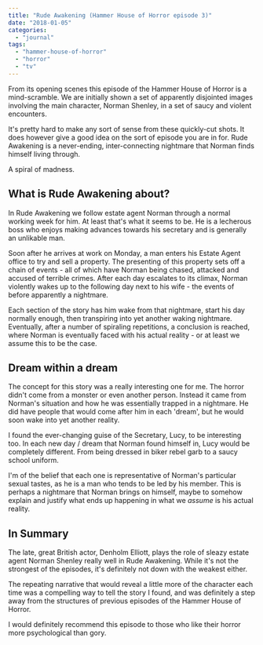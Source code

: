 ```yaml
---
title: "Rude Awakening (Hammer House of Horror episode 3)"
date: "2018-01-05"
categories: 
  - "journal"
tags: 
  - "hammer-house-of-horror"
  - "horror"
  - "tv"
---
```


From its opening scenes this episode of the Hammer House of Horror is a mind-scramble. We are initially shown a set of apparently disjointed images involving the main character, Norman Shenley, in a set of saucy and violent encounters.

It's pretty hard to make any sort of sense from these quickly-cut shots. It does however give a good idea on the sort of episode you are in for. Rude Awakening is a never-ending, inter-connecting nightmare that Norman finds himself living through.

A spiral of madness.

## What is Rude Awakening about?

In Rude Awakening we follow estate agent Norman through a normal working week for him. At least that's what it seems to be. He is a lecherous boss who enjoys making advances towards his secretary and is generally an unlikable man.

Soon after he arrives at work on Monday, a man enters his Estate Agent office to try and sell a property. The presenting of this property sets off a chain of events - all of which have Norman being chased, attacked and accused of terrible crimes. After each day escalates to its climax, Norman violently wakes up to the following day next to his wife - the events of before apparently a nightmare.

Each section of the story has him wake from that nightmare, start his day normally enough, then transpiring into yet another waking nightmare. Eventually, after a number of spiraling repetitions, a conclusion is reached, where Norman is eventually faced with his actual reality - or at least we assume this to be the case.

## Dream within a dream

The concept for this story was a really interesting one for me. The horror didn't come from a monster or even another person. Instead it came from Norman's situation and how he was essentially trapped in a nightmare. He did have people that would come after him in each 'dream', but he would soon wake into yet another reality.

I found the ever-changing guise of the Secretary, Lucy, to be interesting too. In each new day / dream that Norman found himself in, Lucy would be completely different. From being dressed in biker rebel garb to a saucy school uniform.

I'm of the belief that each one is representative of Norman's particular sexual tastes, as he is a man who tends to be led by his member. This is perhaps a nightmare that Norman brings on himself, maybe to somehow explain and justify what ends up happening in what we _assume_ is his actual reality.

## In Summary

The late, great British actor, Denholm Elliott, plays the role of sleazy estate agent Norman Shenley really well in Rude Awakening. While it's not the strongest of the episodes, it's definitely not down with the weakest either.

The repeating narrative that would reveal a little more of the character each time was a compelling way to tell the story I found, and was definitely a step away from the structures of previous episodes of the Hammer House of Horror.

I would definitely recommend this episode to those who like their horror more psychological than gory.
